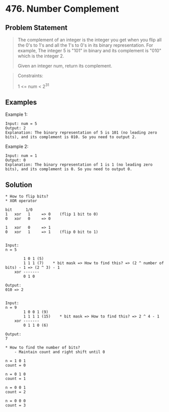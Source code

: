# 476. Number Complement

## Problem Statement

> The complement of an integer is the integer you get when you flip all the 0's to 1's and all the 1's to 0's in its binary representation.
> For example, The integer 5 is "101" in binary and its complement is "010" which is the integer 2.
>
> Given an integer num, return its complement.

> Constraints:
>
> 1 <= num < 2<sup>31</sup>

## Examples

Example 1:

```
Input: num = 5
Output: 2
Explanation: The binary representation of 5 is 101 (no leading zero bits), and its complement is 010. So you need to output 2.
```

Example 2:

```
Input: num = 1
Output: 0
Explanation: The binary representation of 1 is 1 (no leading zero bits), and its complement is 0. So you need to output 0.
```

## Solution

```
* How to flip bits?
* XOR operator

bit      1/0
1   xor   1     => 0    (flip 1 bit to 0)
0   xor   0     => 0

1   xor   0     => 1
0   xor   1     => 1    (flip 0 bit to 1)


Input:
n = 5

        1 0 1 (5)
        1 1 1 (7)    * bit mask => How to find this? => (2 ^ number of bits) - 1 => (2 ^ 3) - 1
    xor -------
        0 1 0

Output:
010 => 2


Input:
n = 9
        1 0 0 1 (9)
        1 1 1 1 (15)    * bit mask => How to find this? => 2 ^ 4 - 1
    xor -------
        0 1 1 0 (6)

Output:
7

* How to find the number of bits?
    - Maintain count and right shift until 0

n = 1 0 1
count = 0

n = 0 1 0
count = 1

n = 0 0 1
count = 2

n = 0 0 0
count = 3
```
